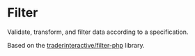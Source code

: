 # Filter
Validate, transform, and filter data according to a specification.

Based on the [traderinteractive/filter-php](https://github.com/traderinteractive/filter-php) library.
